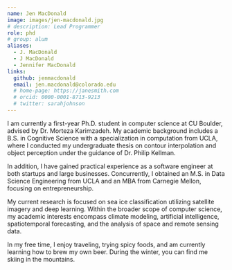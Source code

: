 ```yaml
---
name: Jen MacDonald
image: images/jen-macdonald.jpg
# description: Lead Programmer
role: phd
# group: alum
aliases:
  - J. MacDonald
  - J MacDonald
  - Jennifer MacDonald
links:
  github: jenmacdonald
  email: jen.macdonald@colorado.edu
  # home-page: https://janesmith.com
  # orcid: 0000-0001-8713-9213
  # twitter: sarahjohnson
---
```


I am currently a first-year Ph.D. student in computer science at CU Boulder, advised by Dr. Morteza Karimzadeh. My academic background includes a B.S. in Cognitive Science with a specialization in computation from UCLA, where I conducted my undergraduate thesis on contour interpolation and object perception under the guidance of Dr. Philip Kellman.

In addition, I have gained practical experience as a software engineer at both startups and large businesses. Concurrently, I obtained an M.S. in Data Science Engineering from UCLA and an MBA from Carnegie Mellon, focusing on entrepreneurship.

My current research is focused on sea ice classification utilizing satellite imagery and deep learning. Within the broader scope of computer science, my academic interests encompass climate modeling, artificial intelligence, spatiotemporal forecasting, and the analysis of space and remote sensing data.

In my free time, I enjoy traveling, trying spicy foods, and am currently learning how to brew my own beer. During the winter, you can find me skiing in the mountains.
